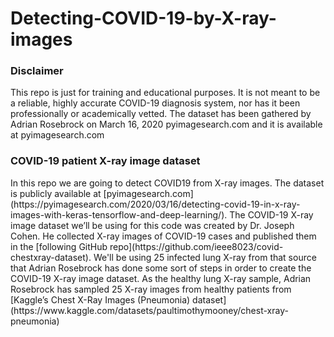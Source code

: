 # Detecting-COVID-19-by-X-ray-images

<h3>Disclaimer</h3>
</strong></p>This repo is just for training and educational purposes. It is not meant to be a reliable, highly accurate COVID-19 diagnosis system, nor has it been professionally or academically vetted. The dataset has been gathered by Adrian Rosebrock on March 16, 2020 pyimagesearch.com and it is available at pyimagesearch.com</strong></p>

<h3>COVID-19 patient X-ray image dataset</h3>
</strong></p>In this repo we are going to detect COVID19 from X-ray images. The dataset is publicly available at [pyimagesearch.com](https://pyimagesearch.com/2020/03/16/detecting-covid-19-in-x-ray-images-with-keras-tensorflow-and-deep-learning/). The COVID-19 X-ray image dataset we’ll be using for this code was created by Dr. Joseph Cohen. He collected X-ray images of COVID-19 cases and published them in the [following GitHub repo](https://github.com/ieee8023/covid-chestxray-dataset). We'll be using 25 infected lung X-ray from that source that Adrian Rosebrock has done some sort of steps in order to create the COVID-19 X-ray image dataset. As the healthy lung X-ray sample, Adrian Rosebrock has sampled 25 X-ray images from healthy patients from [Kaggle’s Chest X-Ray Images (Pneumonia) dataset](https://www.kaggle.com/datasets/paultimothymooney/chest-xray-pneumonia)





